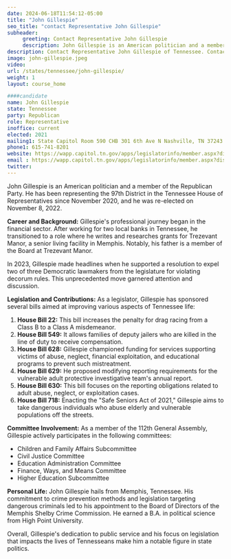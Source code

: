 ```yaml
---
date: 2024-06-18T11:54:12-05:00
title: "John Gillespie"
seo_title: "contact Representative John Gillespie"
subheader:
     greeting: Contact Representative John Gillespie
     description: John Gillespie is an American politician and a member of the Republican Party. He has been representing the 97th District in the Tennessee House of Representatives since November 2020, and he was re-elected on November 8, 2022.
description: Contact Representative John Gillespie of Tennessee. Contact information for John Gillespie includes email address, phone number, and mailing address.
image: john-gillespie.jpeg
video:
url: /states/tennessee/john-gillespie/
weight: 1
layout: course_home

####candidate
name: John Gillespie
state: Tennessee
party: Republican
role: Representative
inoffice: current
elected: 2021
mailing1: State Capitol Room 590 CHB 301 6th Ave N Nashville, TN 37243
phone1: 615-741-8201
website: https://wapp.capitol.tn.gov/apps/legislatorinfo/member.aspx?district=H97/
email : https://wapp.capitol.tn.gov/apps/legislatorinfo/member.aspx?district=H97/
twitter: 
---
```

John Gillespie is an American politician and a member of the Republican Party. He has been representing the 97th District in the Tennessee House of Representatives since November 2020, and he was re-elected on November 8, 2022.

**Career and Background:**
Gillespie's professional journey began in the financial sector. After working for two local banks in Tennessee, he transitioned to a role where he writes and researches grants for Trezevant Manor, a senior living facility in Memphis. Notably, his father is a member of the Board at Trezevant Manor.

In 2023, Gillespie made headlines when he supported a resolution to expel two of three Democratic lawmakers from the legislature for violating decorum rules. This unprecedented move garnered attention and discussion.

**Legislation and Contributions:**
As a legislator, Gillespie has sponsored several bills aimed at improving various aspects of Tennessee life:

1. **House Bill 22:** This bill increases the penalty for drag racing from a Class B to a Class A misdemeanor.
2. **House Bill 549:** It allows families of deputy jailers who are killed in the line of duty to receive compensation.
3. **House Bill 628:** Gillespie championed funding for services supporting victims of abuse, neglect, financial exploitation, and educational programs to prevent such mistreatment.
4. **House Bill 629:** He proposed modifying reporting requirements for the vulnerable adult protective investigative team's annual report.
5. **House Bill 630:** This bill focuses on the reporting obligations related to adult abuse, neglect, or exploitation cases.
6. **House Bill 718:** Enacting the "Safe Seniors Act of 2021," Gillespie aims to take dangerous individuals who abuse elderly and vulnerable populations off the streets.

**Committee Involvement:**
As a member of the 112th General Assembly, Gillespie actively participates in the following committees:
- Children and Family Affairs Subcommittee
- Civil Justice Committee
- Education Administration Committee
- Finance, Ways, and Means Committee
- Higher Education Subcommittee

**Personal Life:**
John Gillespie hails from Memphis, Tennessee. His commitment to crime prevention methods and legislation targeting dangerous criminals led to his appointment to the Board of Directors of the Memphis Shelby Crime Commission. He earned a B.A. in political science from High Point University.

Overall, Gillespie's dedication to public service and his focus on legislation that impacts the lives of Tennesseans make him a notable figure in state politics.


